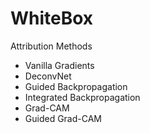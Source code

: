 # WhiteBox

Attribution Methods 
- Vanilla Gradients
- DeconvNet
- Guided Backpropagation
- Integrated Backpropagation
- Grad-CAM
- Guided Grad-CAM
